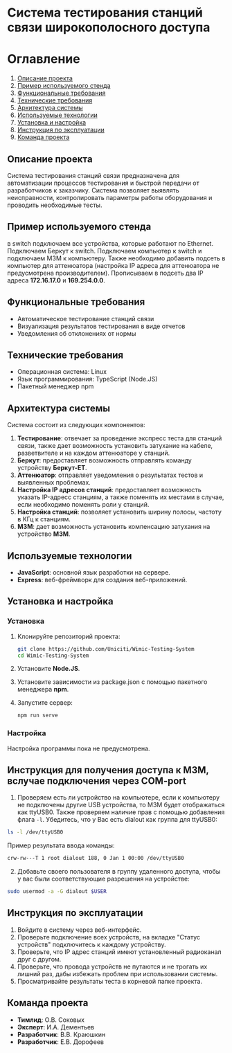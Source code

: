 # Система тестирования станций связи широкополосного доступа

# Оглавление

1. [Описание проекта](#описание-проекта)
2. [Пример используемого стенда](#пример-используемого-стенда)
3. [Функциональные требования](#функциональные-требования)
4. [Технические требования](#технические-требования)
5. [Архитектура системы](#архитектура-системы)
6. [Используемые технологии](#используемые-технологии)
7. [Установка и настройка](#установка-и-настройка)
8. [Инструкция по эксплуатации](#инструкция-по-эксплуатации)
9. [Команда проекта](#команда-проекта)

## Описание проекта

Система тестирования станций связи предназначена для автоматизации процессов тестирования и быстрой передачи от разработчиков к заказчику. Система позволяет выявлять неисправности, контролировать параметры работы оборудования и проводить необходимые тесты.

## Пример используемого стенда

в switch подключаем все устройства, которые работают по Ethernet. Подключаем Беркут к switch. Подключаем
компьютер к switch и подключаем M3M к компьютеру. Также необходимо добавить подсеть в компьютер для аттенюатора (настройка IP адреса для аттенюатора не предусмотрена производителем). Прописываем в подсеть
два IP адреса **172.16.17.0** и **169.254.0.0**.

## Функциональные требования

- Автоматическое тестирование станций связи
- Визуализация результатов тестирования в виде отчетов
- Уведомления об отклонениях от нормы

## Технические требования

- Операционная система: Linux
- Язык программирования: TypeScript (Node.JS)
- Пакетный менеджер npm

## Архитектура системы

Система состоит из следующих компонентов:

1. **Тестирование**: отвечает за проведение экспресс теста для станций связи, также дает возможность
установить затухание на кабеле, разветвителе и на каждом аттенюаторе у станций.
2. **Беркут**: предоставляет возможность отправлять команду устройству **Беркут-ЕТ**.
3. **Аттенюатор**: отправляет уведомления о результатах тестов и выявленных проблемах.
4. **Настройка IP адресов станций**: предоставляет возможность указать IP-адресс станциям, а также поменять их местами в случае, если необходимо поменять роли у станций.
5. **Настройка станций**: позволяет установить ширину полосы, частоту в КГц к станциям.
6. **M3M**: дает возможность установить компенсацию затухания на устройство **M3M**.

## Используемые технологии

- **JavaScript**: основной язык разработки на сервере.
- **Express**: веб-фреймворк для создания веб-приложений.

## Установка и настройка

### Установка


1. Клонируйте репозиторий проекта:
   ```sh
   git clone https://github.com/Uniciti/Wimic-Testing-System
   cd Wimic-Testing-System
   ```
2. Установите **Node.JS**.

3. Установите зависимости из package.json c помощью пакетного менеджера **npm**.

4. Запустите сервер:
   ```sh
   npm run serve 
   ```

### Настройка

Настройка программы пока не предусмотрена.

## Инструкция для получения доступа к M3M, вслучае подключения через COM-port

1. Проверяем есть ли устройство на компьютере, если к компьютеру не подключены другие USB устройства, то M3M
будет отображаться как ttyUSB0. Также проверяем наличие прав с помощью добавления флага `-l`.
Убедитесь, что у Вас есть dialout как группа для ttyUSB0:
```sh
ls -l /dev/ttyUSB0
```
Пример результата ввода команды:
```sh
crw-rw---T 1 root dialout 188, 0 Jan 1 00:00 /dev/ttyUSB0
```
2. Добавьте своего пользователя в группу удаленного доступа, чтобы у вас были соответствующие разрешения на устройстве:
```sh
sudo usermod -a -G dialout $USER
``` 

## Инструкция по эксплуатации

1. Войдите в систему через веб-интерфейс.
2. Проверьте подключение всех устройств, на вкладке "Статус устройств" подключитесь к каждому устройству.
3. Проверьте, что IP адрес станций имеют установленный радиоканал друг с другом.
4. Проверьте, что провода устройств не путаются и не трогать их лишний раз, дабы избежать проблем
при использовании системы.
4. Просматривайте результаты теста в корневой папке проекта.

## Команда проекта

- **Тимлид**: О.В. Соковых
- **Эксперт**: И.А. Дементьев
- **Разработчик**: В.В. Краюшкин
- **Разработчик**: Е.В. Дорофеев
```
